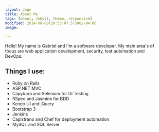 ```yaml
---
layout: page
title: About Me
tags: [about, Jekyll, theme, responsive]
modified: 2014-08-08T20:53:07.573882-04:00
image:
  
---
```


Hello! My name is Gabriel and I'm a software developer. My main area's of focus are web application development, security, test automation and DevOps.

## Things I use:

* Ruby on Rails
* ASP.NET MVC
* Capybara and Selenium for UI Testing
* RSpec and Jasmine for BDD
* Kendo UI and jQuery
* Bootstrap 3
* Jenkins
* Capistrano and Chef for deployment automation
* MySQL and SQL Server
